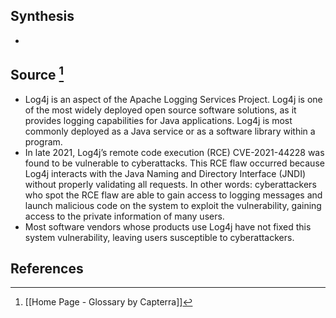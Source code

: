 ## Synthesis
- 
## Source [^1]
- Log4j is an aspect of the Apache Logging Services Project. Log4j is one of the most widely deployed open source software solutions, as it provides logging capabilities for Java applications. Log4j is most commonly deployed as a Java service or as a software library within a program.
- In late 2021, Log4j’s remote code execution (RCE) CVE-2021-44228 was found to be vulnerable to cyberattacks. This RCE flaw occurred because Log4j interacts with the Java Naming and Directory Interface (JNDI) without properly validating all requests. In other words: cyberattackers who spot the RCE flaw are able to gain access to logging messages and launch malicious code on the system to exploit the vulnerability, gaining access to the private information of many users.
- Most software vendors whose products use Log4j have not fixed this system vulnerability, leaving users susceptible to cyberattackers.
## References

[^1]: [[Home Page - Glossary by Capterra]]